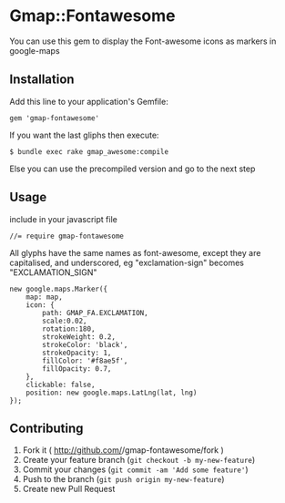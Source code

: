 # Gmap::Fontawesome

You can use this gem to display the Font-awesome icons as markers in google-maps 

## Installation

Add this line to your application's Gemfile:

    gem 'gmap-fontawesome'

If you want the last gliphs then execute:

    $ bundle exec rake gmap_awesome:compile  
    
Else you can use the precompiled version and go to the next step

## Usage

include in your javascript file

    //= require gmap-fontawesome


All glyphs have the same names as font-awesome, except they are capitalised, and underscored, eg "exclamation-sign" becomes "EXCLAMATION_SIGN"

    new google.maps.Marker({
        map: map,
        icon: {
            path: GMAP_FA.EXCLAMATION,
            scale:0.02,
            rotation:180,
            strokeWeight: 0.2,
            strokeColor: 'black',
            strokeOpacity: 1,
            fillColor: '#f8ae5f',
            fillOpacity: 0.7,
        },
        clickable: false,
        position: new google.maps.LatLng(lat, lng)
    });


## Contributing

1. Fork it ( http://github.com/<my-github-username>/gmap-fontawesome/fork )
2. Create your feature branch (`git checkout -b my-new-feature`)
3. Commit your changes (`git commit -am 'Add some feature'`)
4. Push to the branch (`git push origin my-new-feature`)
5. Create new Pull Request
